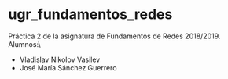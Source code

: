 # ugr_fundamentos_redes
Práctica 2 de la asignatura de Fundamentos de Redes 2018/2019.\
Alumnos:\
+ Vladislav Nikolov Vasilev
+ José María Sánchez Guerrero
